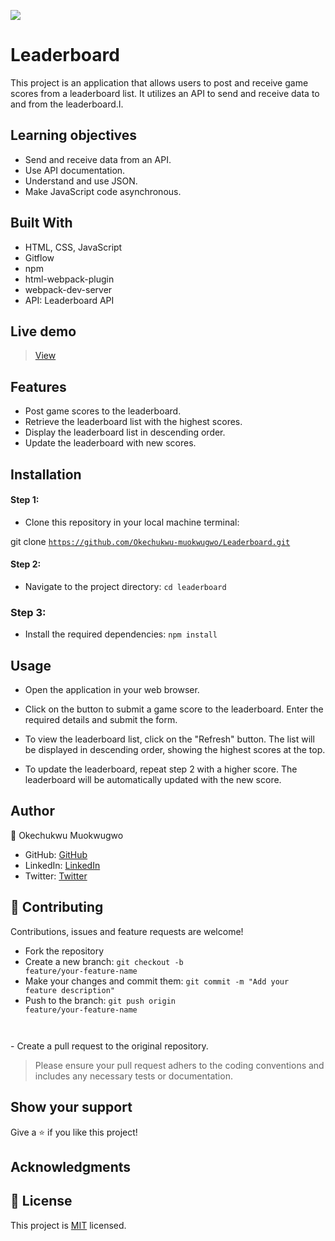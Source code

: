 ![](https://img.shields.io/badge/Microverse-blueviolet)

# Leaderboard
This project is an application that allows users to post and receive game scores from a leaderboard list. It utilizes an API to send and receive data to and from the leaderboard.I. 

 ## Learning objectives
- Send and receive data from an API.
- Use API documentation.
- Understand and use JSON.
- Make JavaScript code asynchronous.

## Built With

- HTML, CSS, JavaScript
- Gitflow
- npm
- html-webpack-plugin
- webpack-dev-server
- API: Leaderboard API

## Live demo
> [View](https://starlit-leaderboard.netlify.app/)

## Features
- Post game scores to the leaderboard.
- Retrieve the leaderboard list with the highest scores.
- Display the leaderboard list in descending order.
- Update the leaderboard with new scores.

## Installation

#### Step 1:
- Clone this repository in your local machine terminal:

git clone <code>https://github.com/Okechukwu-muokwugwo/Leaderboard.git</code>

#### Step 2:

- Navigate to the project directory:
<code>cd leaderboard</code>

### Step 3:
- Install the required dependencies:
<code>npm install</code>

## Usage
- Open the application in your web browser.

- Click on the button to submit a game score to the leaderboard. Enter the required details and submit the form.

- To view the leaderboard list, click on the "Refresh" button. The list will be displayed in descending order, showing the highest scores at the top.

- To update the leaderboard, repeat step 2 with a higher score. The leaderboard will be automatically updated with the new score.

## Author

👤 Okechukwu Muokwugwo

- GitHub: [GitHub](https://github.com/Okechukwu-muokwugwo)
- LinkedIn: [LinkedIn](https://www.linkedin.com/in/okeimuokwugwo/)
- Twitter: [Twitter](https://twitter.com/excel4eva)


## 🤝 Contributing

Contributions, issues and feature requests are welcome!
- Fork the repository
- Create a new branch:
<code>git checkout -b feature/your-feature-name</code>
- Make your changes and commit them:
<code>git commit -m "Add your feature description"</code>
- Push to the branch:
<code>git push origin feature/your-feature-name
</code>
- Create a pull request to the original repository.

>Please ensure your pull request adhers to the coding conventions and includes any necessary tests or documentation.


## Show your support

Give a ⭐️ if you like this project!

## Acknowledgments

## 📝 License

This project is [MIT](./MIT.md) licensed.
